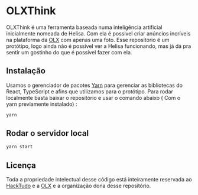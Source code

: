 # OLXThink

OLXThink é uma ferramenta baseada numa inteligência artificial inicialmente nomeada de Helisa. Com ela é possivel criar anúncios incríveis na plataforma da [OLX](https://olx.com.br) com apenas uma foto. Esse repositório é um protótipo, logo ainda não é possível ver a Helisa funcionando, mas já dá pra sentir um gostinho do que é possível fazer com ela.

## Instalação

Usamos o gerenciador de pacotes [Yarn](https://yarnpkg.com) para gerenciar as bibliotecas do React, TypeScript e afins que utilizamos para o protótipo. Para rodar localmente basta baixar o repositório e usar o comando abaixo ( Com o yarn previamente instalado) :

```bash
yarn 
```

## Rodar o servidor local

```bash
yarn start

```

## Licença
Toda a propriedade intelectual desse código está inteiramente reservada ao [HackTudo](https://www.hacktudo.com.br/) e a [OLX](https://olx.com.br) e a organização dona desse repositório.
